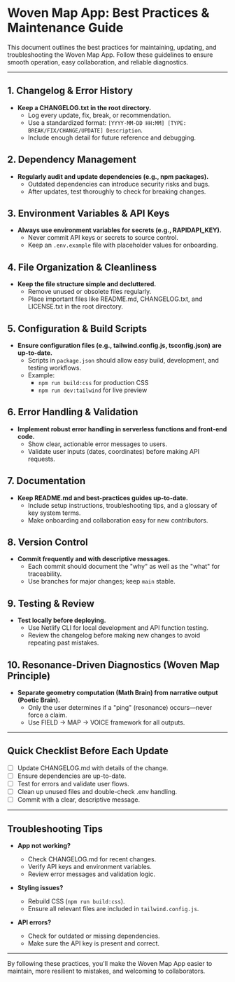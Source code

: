 # Woven Map App: Best Practices & Maintenance Guide

This document outlines the best practices for maintaining, updating, and troubleshooting the Woven Map App. Follow these guidelines to ensure smooth operation, easy collaboration, and reliable diagnostics.

---

## 1. **Changelog & Error History**

- **Keep a CHANGELOG.txt in the root directory.**
  - Log every update, fix, break, or recommendation.
  - Use a standardized format: `[YYYY-MM-DD HH:MM] [TYPE: BREAK/FIX/CHANGE/UPDATE] Description`.
  - Include enough detail for future reference and debugging.

## 2. **Dependency Management**

- **Regularly audit and update dependencies (e.g., npm packages).**
  - Outdated dependencies can introduce security risks and bugs.
  - After updates, test thoroughly to check for breaking changes.

## 3. **Environment Variables & API Keys**

- **Always use environment variables for secrets (e.g., RAPIDAPI_KEY).**
  - Never commit API keys or secrets to source control.
  - Keep an `.env.example` file with placeholder values for onboarding.

## 4. **File Organization & Cleanliness**

- **Keep the file structure simple and decluttered.**
  - Remove unused or obsolete files regularly.
  - Place important files like README.md, CHANGELOG.txt, and LICENSE.txt in the root directory.

## 5. **Configuration & Build Scripts**

- **Ensure configuration files (e.g., tailwind.config.js, tsconfig.json) are up-to-date.**
  - Scripts in `package.json` should allow easy build, development, and testing workflows.
  - Example:
    - `npm run build:css` for production CSS
    - `npm run dev:tailwind` for live preview

## 6. **Error Handling & Validation**

- **Implement robust error handling in serverless functions and front-end code.**
  - Show clear, actionable error messages to users.
  - Validate user inputs (dates, coordinates) before making API requests.

## 7. **Documentation**

- **Keep README.md and best-practices guides up-to-date.**
  - Include setup instructions, troubleshooting tips, and a glossary of key system terms.
  - Make onboarding and collaboration easy for new contributors.

## 8. **Version Control**

- **Commit frequently and with descriptive messages.**
  - Each commit should document the "why" as well as the "what" for traceability.
  - Use branches for major changes; keep `main` stable.

## 9. **Testing & Review**

- **Test locally before deploying.**
  - Use Netlify CLI for local development and API function testing.
  - Review the changelog before making new changes to avoid repeating past mistakes.

## 10. **Resonance-Driven Diagnostics (Woven Map Principle)**

- **Separate geometry computation (Math Brain) from narrative output (Poetic Brain).**
  - Only the user determines if a "ping" (resonance) occurs—never force a claim.
  - Use FIELD → MAP → VOICE framework for all outputs.

---

## Quick Checklist Before Each Update

- [ ] Update CHANGELOG.md with details of the change.
- [ ] Ensure dependencies are up-to-date.
- [ ] Test for errors and validate user flows.
- [ ] Clean up unused files and double-check .env handling.
- [ ] Commit with a clear, descriptive message.

---

## Troubleshooting Tips

- **App not working?**  
  - Check CHANGELOG.md for recent changes.
  - Verify API keys and environment variables.
  - Review error messages and validation logic.

- **Styling issues?**  
  - Rebuild CSS (`npm run build:css`).
  - Ensure all relevant files are included in `tailwind.config.js`.

- **API errors?**  
  - Check for outdated or missing dependencies.
  - Make sure the API key is present and correct.

---

By following these practices, you'll make the Woven Map App easier to maintain, more resilient to mistakes, and welcoming to collaborators.
